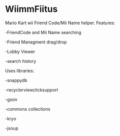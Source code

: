 # WiimmFiitus

Mario Kart wii Friend Code/Mii Name helper.
Features:

-FriendCode and Mii Name searching

-Friend Managment drag/drop

-Lobby Viewer

-search history

Uses libraries:

-snappydb

-recyclerviewclicksupport

-gson

-commons collections

-kryo

-jsoup
